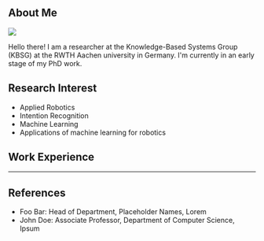 ## About Me

<img class="profile-picture" src="behery.github.io/img/m-behery-circle.png">

Hello there! I am a researcher at the Knowledge-Based Systems Group (KBSG) at the RWTH Aachen university in Germany. I'm currently in an early stage of my PhD work. 

## Research Interest

- Applied Robotics
- Intention Recognition
- Machine Learning 
- Applications of machine learning for robotics

## Work Experience

---


## References

* Foo Bar: Head of Department, Placeholder Names, Lorem
* John Doe: Associate Professor, Department of Computer Science, Ipsum
